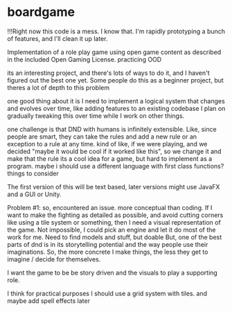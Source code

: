 # boardgame
!!!Right now this code is a mess. I know that. I'm rapidly prototyping a bunch of features, and I'll clean it up later.

Implementation of a role play game using open game content as described in the included Open Gaming License.
practicing OOD

its an interesting project, and there's lots of ways to do it, and I haven't figured out the best one yet. Some people do this as a beginner project, but theres a lot of depth to this problem

one good thing about it is I need to implement a logical system that changes and evolves over time, like adding features to an existing codebase
I plan on gradually tweaking this over time while I work on other things.

one challenge is that DND with humans is infinitely extensible. Like, since people are smart, they can take the rules and add a new rule or an exception to a rule at any time.
kind of like, if we were playing, and we decided "maybe it would be cool if it worked like this", so we change it and make that the rule
its a cool idea for a game, but hard to implement as a program. maybe i should use a different language with first class functions? things to consider


The first version of this will be text based, later versions might use JavaFX and a GUI or Unity.

Problem #1: so, encountered an issue. more conceptual than coding. If I want to make the fighting as detailed as possible, and avoid cutting corners like using a tile system or something,
then I need a visual representation of the game. Not impossible, I could pick an engine and let it do most of the work for me. Need to find models and stuff, but doable
But, one of the best parts of dnd is in its storytelling potential and the way people use their imaginations. So, the more concrete I make things, the less they get to imagine / decide for themselves.

I want the game to be be story driven and the visuals to play a supporting role.

I think for practical purposes I should use a grid system with tiles. and maybe add spell effects later